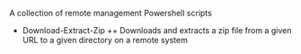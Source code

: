 A collection of remote management Powershell scripts

+ Download-Extract-Zip
++ Downloads and extracts a zip file from a given URL to a given directory on a remote system



